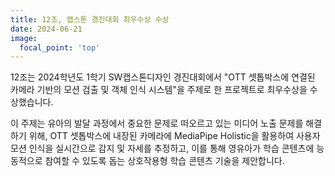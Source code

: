 ```yaml
---
title: 12조, 캡스톤 경진대회 최우수상 수상
date: 2024-06-21
image:
  focal_point: 'top'
---
```


12조는 2024학년도 1학기 SW캡스톤디자인 경진대회에서 "OTT 셋톱박스에 연결된 카메라 기반의 모션 검출 및 객체 인식 시스템"을 주제로 한 프로젝트로 최우수상을 수상했습니다.

<!--more-->

이 주제는 유아의 발달 과정에서 중요한 문제로 떠오르고 있는 미디어 노출 문제를 해결하기 위해, OTT 셋톱박스에 내장된 카메라에 MediaPipe Holistic을 활용하여 사용자 모션 인식을 실시간으로 감지 및 자세를 추정하고, 이를 통해 영유아가 학습 콘텐츠에 능동적으로 참여할 수 있도록 돕는 상호작용형 학습 콘텐츠 기술을 제안합니다.